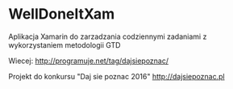 # WellDoneItXam
Aplikacja Xamarin do zarzadzania codziennymi zadaniami z wykorzystaniem metodologii GTD

Wiecej: http://programuje.net/tag/dajsiepoznac/ 

Projekt do konkursu "Daj sie poznac 2016" http://dajsiepoznac.pl
